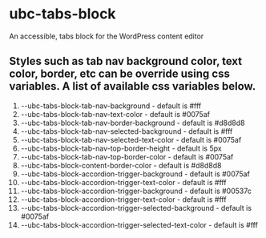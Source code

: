 # ubc-tabs-block
An accessible, tabs block for the WordPress content editor

## Styles such as tab nav background color, text color, border, etc can be override using css variables. A list of available css variables below.
1.  --ubc-tabs-block-tab-nav-background                             - default is #fff
2.  --ubc-tabs-block-tab-nav-text-color                             - default is #0075af
3.  --ubc-tabs-block-tab-nav-border-background                      - default is #d8d8d8
4.  --ubc-tabs-block-tab-nav-selected-background                    - default is #fff
5.  --ubc-tabs-block-tab-nav-selected-text-color                    - default is #0075af
6.  --ubc-tabs-block-tab-nav-top-border-height                      - default is 5px
7.  --ubc-tabs-block-tab-nav-top-border-color                       - default is #0075af
8.  --ubc-tabs-block-content-border-color                           - default is #d8d8d8
9.  --ubc-tabs-block-accordion-trigger-background                   - default is #0075af
10. --ubc-tabs-block-accordion-trigger-text-color                   - default is #fff
11. --ubc-tabs-block-accordion-trigger-background                   - default is #00537c
12. --ubc-tabs-block-accordion-trigger-text-color                   - default is #fff
13. --ubc-tabs-block-accordion-trigger-selected-background          - default is #0075af
14. --ubc-tabs-block-accordion-trigger-selected-text-color          - default is #fff
